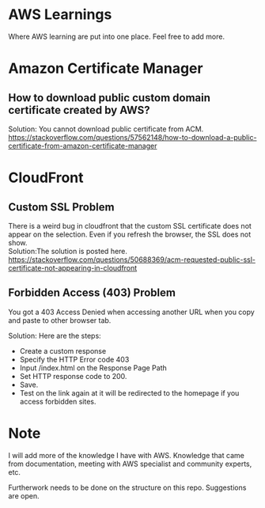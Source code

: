 # AWS Learnings
Where AWS learning are put into one place. Feel free to add more.

# Amazon Certificate Manager
## How to download public custom domain certificate created by AWS?  
Solution: You cannot download public certificate from ACM. https://stackoverflow.com/questions/57562148/how-to-download-a-public-certificate-from-amazon-certificate-manager  

# CloudFront
## Custom SSL Problem
There is a weird bug in cloudfront that the custom SSL certificate does not appear on the selection. Even if you refresh the browser, the SSL does not show.  
Solution:The solution is posted here. https://stackoverflow.com/questions/50688369/acm-requested-public-ssl-certificate-not-appearing-in-cloudfront

## Forbidden Access (403) Problem
You got a 403 Access Denied when accessing another URL when you copy and paste to other browser tab.

Solution: Here are the steps:
* Create a custom response
* Specify the HTTP Error code 403
* Input /index.html on the Response Page Path
* Set HTTP response code to 200.
* Save.
* Test on the link again at it will be redirected to the homepage if you access forbidden sites.

# Note
I will add more of the knowledge I have with AWS. Knowledge that came from documentation, meeting with AWS specialist and community experts, etc. 

Furtherwork needs to be done on the structure on this repo. Suggestions are open.
